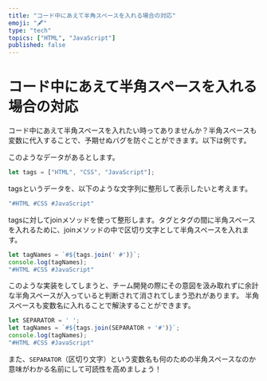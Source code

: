 ```yaml
---
title: "コード中にあえて半角スペースを入れる場合の対応"
emoji: "🖋"
type: "tech"
topics: ["HTML", "JavaScript"]
published: false
---
```


# コード中にあえて半角スペースを入れる場合の対応

コード中にあえて半角スペースを入れたい時ってありませんか？半角スペースも変数に代入することで、予期せぬバグを防ぐことができます。以下は例です。

このようなデータがあるとします。

```js
let tags = ["HTML", "CSS", "JavaScript"];
```

tagsというデータを、以下のような文字列に整形して表示したいと考えます。
``` js
"#HTML #CSS #JavaScript"
```

tagsに対してjoinメソッドを使って整形します。タグとタグの間に半角スペースを入れるために、joinメソッドの中で区切り文字として半角スペースを入れます。

```js
let tagNames = `#${tags.join(' #')}`;
console.log(tagNames);
"#HTML #CSS #JavaScript"
```

このような実装をしてしまうと、チーム開発の際にその意図を汲み取れずに余計な半角スペースが入っていると判断されて消されてしまう恐れがあります。
半角スペースも変数名に入れることで解決することができます。
```js
let SEPARATOR = ' ';
let tagNames = `#${tags.join(SEPARATOR + '#')}`;
console.log(tagNames);
"#HTML #CSS #JavaScript"
```

また、`SEPARATOR`（区切り文字）という変数名も何のための半角スペースなのか意味がわかる名前にして可読性を高めましょう！